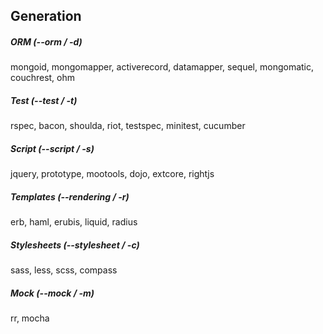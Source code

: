 ## Generation

##### ORM (--orm / -d)

mongoid, mongomapper, activerecord, datamapper, sequel, mongomatic, couchrest, ohm

##### Test (--test / -t)

rspec, bacon, shoulda, riot, testspec, minitest, cucumber

##### Script (--script / -s)

jquery, prototype, mootools, dojo, extcore, rightjs

##### Templates (--rendering / -r)

erb, haml, erubis, liquid, radius

##### Stylesheets (--stylesheet / -c)

sass, less, scss, compass

##### Mock (--mock / -m)

rr, mocha
